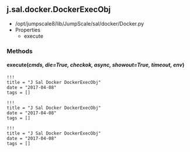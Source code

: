 <!-- toc -->
## j.sal.docker.DockerExecObj

- /opt/jumpscale8/lib/JumpScale/sal/docker/Docker.py
- Properties
    - execute

### Methods

#### execute(*cmds, die=True, checkok, async, showout=True, timeout, env*) 


```
!!!
title = "J Sal Docker DockerExecObj"
date = "2017-04-08"
tags = []
```

```
!!!
title = "J Sal Docker DockerExecObj"
date = "2017-04-08"
tags = []
```

```
!!!
title = "J Sal Docker DockerExecObj"
date = "2017-04-08"
tags = []
```
